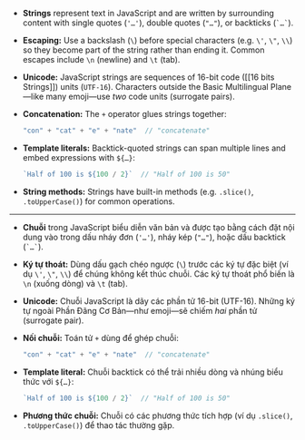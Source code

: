 * **Strings** represent text in JavaScript and are written by surrounding content with single quotes (`'…'`), double quotes (`"…"`), or backticks (`` `…` ``).
* **Escaping:** Use a backslash (`\`) before special characters (e.g. `\'`, `\"`, `\\`) so they become part of the string rather than ending it. Common escapes include `\n` (newline) and `\t` (tab).
* **Unicode:** JavaScript strings are sequences of 16-bit code ([[16 bits Strings]]) units (`UTF-16`). Characters outside the Basic Multilingual Plane—like many emoji—use *two* code units (surrogate pairs).
* **Concatenation:** The `+` operator glues strings together:

  ```js
  "con" + "cat" + "e" + "nate"  // "concatenate"
  ```
* **Template literals:** Backtick-quoted strings can span multiple lines and embed expressions with `${…}`:

  ```js
  `Half of 100 is ${100 / 2}`  // "Half of 100 is 50"
  ```
* **String methods:** Strings have built-in methods (e.g. `.slice()`, `.toUpperCase()`) for common operations.

---

* **Chuỗi** trong JavaScript biểu diễn văn bản và được tạo bằng cách đặt nội dung vào trong dấu nháy đơn (`'…'`), nháy kép (`"…"`), hoặc dấu backtick (`` `…` ``).
* **Ký tự thoát:** Dùng dấu gạch chéo ngược (`\`) trước các ký tự đặc biệt (ví dụ `\'`, `\"`, `\\`) để chúng không kết thúc chuỗi. Các ký tự thoát phổ biến là `\n` (xuống dòng) và `\t` (tab).
* **Unicode:** Chuỗi JavaScript là dãy các phần tử 16-bit (UTF-16). Những ký tự ngoài Phần Đãng Cơ Bản—như emoji—sẽ chiếm *hai* phần tử (surrogate pair).
* **Nối chuỗi:** Toán tử `+` dùng để ghép chuỗi:

  ```js
  "con" + "cat" + "e" + "nate"  // "concatenate"
  ```
* **Template literal:** Chuỗi backtick có thể trải nhiều dòng và nhúng biểu thức với `${…}`:

  ```js
  `Half of 100 is ${100 / 2}`  // "Half of 100 is 50"
  ```
* **Phương thức chuỗi:** Chuỗi có các phương thức tích hợp (ví dụ `.slice()`, `.toUpperCase()`) để thao tác thường gặp.

